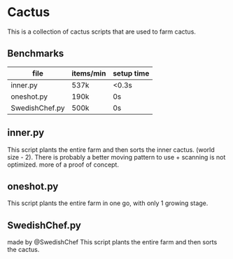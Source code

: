 # Cactus
This is a collection of cactus scripts that are used to farm cactus.

## Benchmarks
| file           | items/min | setup time |
| -------------- | --------- | ---------- |
| inner.py       | 537k      | <0.3s      |
| oneshot.py     | 190k      | 0s         |
| SwedishChef.py | 500k      | 0s         |


## inner.py
This script plants the entire farm and then sorts the inner cactus. (world size - 2). There is probably a better moving pattern to use + scanning is not optimized. more of a proof of concept.

## oneshot.py
This script plants the entire farm in one go, with only 1 growing stage.

## SwedishChef.py
made by @SwedishChef
This script plants the entire farm and then sorts the cactus.

